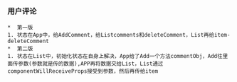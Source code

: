 ### 用户评论
    *  第一版
    1. 状态在App中，给AddComment，给Listcomments和deleteComment，List再给item-deleteComment
    *  第二版
    1. 状态在List中，初始化状态在自身上解决，App给了Add一个方法commentObj，Add往里面传参数(参数就是传的数据),APP再将数据交给List，List通过componentWillReceiveProps接受到参数，然后再传给item
    
